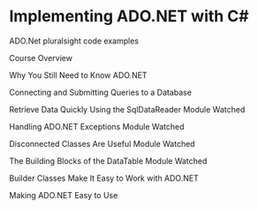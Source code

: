 # Implementing ADO.NET with C#
 ADO.Net pluralsight code examples
 
 
 
 
 
 
Course Overview		

Why You Still Need to Know ADO.NET	

Connecting and Submitting Queries to a Database	

Retrieve Data Quickly Using the SqlDataReader	Module Watched	

Handling ADO.NET Exceptions	Module Watched	

Disconnected Classes Are Useful	Module Watched	

The Building Blocks of the DataTable	Module Watched	
	
Builder Classes Make It Easy to Work with ADO.NET		

Making ADO.NET Easy to Use
